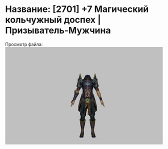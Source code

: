 # Название: [2701] +7 Магический кольчужный доспех | Призыватель-Мужчина

Просмотр файла:
![p080005.png](p080005.png)